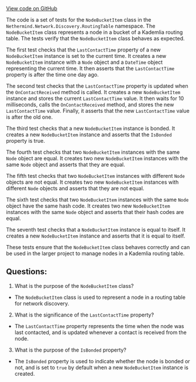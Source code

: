 [View code on GitHub](https://github.com/nethermindeth/nethermind/Nethermind.Network.Discovery.Test/RoutingTable/NodeBucketItemTests.cs)

The code is a set of tests for the `NodeBucketItem` class in the `Nethermind.Network.Discovery.RoutingTable` namespace. The `NodeBucketItem` class represents a node in a bucket of a Kademlia routing table. The tests verify that the `NodeBucketItem` class behaves as expected.

The first test checks that the `LastContactTime` property of a new `NodeBucketItem` instance is set to the current time. It creates a new `NodeBucketItem` instance with a `Node` object and a `DateTime` object representing the current time. It then asserts that the `LastContactTime` property is after the time one day ago.

The second test checks that the `LastContactTime` property is updated when the `OnContactReceived` method is called. It creates a new `NodeBucketItem` instance and stores the current `LastContactTime` value. It then waits for 10 milliseconds, calls the `OnContactReceived` method, and stores the new `LastContactTime` value. Finally, it asserts that the new `LastContactTime` value is after the old one.

The third test checks that a new `NodeBucketItem` instance is bonded. It creates a new `NodeBucketItem` instance and asserts that the `IsBonded` property is true.

The fourth test checks that two `NodeBucketItem` instances with the same `Node` object are equal. It creates two new `NodeBucketItem` instances with the same `Node` object and asserts that they are equal.

The fifth test checks that two `NodeBucketItem` instances with different `Node` objects are not equal. It creates two new `NodeBucketItem` instances with different `Node` objects and asserts that they are not equal.

The sixth test checks that two `NodeBucketItem` instances with the same `Node` object have the same hash code. It creates two new `NodeBucketItem` instances with the same `Node` object and asserts that their hash codes are equal.

The seventh test checks that a `NodeBucketItem` instance is equal to itself. It creates a new `NodeBucketItem` instance and asserts that it is equal to itself.

These tests ensure that the `NodeBucketItem` class behaves correctly and can be used in the larger project to manage nodes in a Kademlia routing table.
## Questions: 
 1. What is the purpose of the `NodeBucketItem` class?
- The `NodeBucketItem` class is used to represent a node in a routing table for network discovery.

2. What is the significance of the `LastContactTime` property?
- The `LastContactTime` property represents the time when the node was last contacted, and is updated whenever a contact is received from the node.

3. What is the purpose of the `IsBonded` property?
- The `IsBonded` property is used to indicate whether the node is bonded or not, and is set to `true` by default when a new `NodeBucketItem` instance is created.